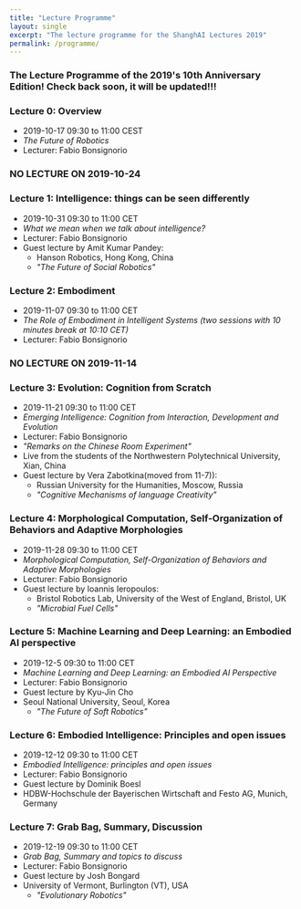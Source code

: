 ```yaml
---
title: "Lecture Programme"
layout: single
excerpt: "The lecture programme for the ShanghAI Lectures 2019"
permalink: /programme/
---
```


### The Lecture Programme of the 2019's 10th Anniversary Edition! Check back soon, it will be updated!!!

### Lecture 0: Overview
* 2019-10-17  09:30 to 11:00 CEST 
* *The Future of Robotics* 
* Lecturer: Fabio Bonsignorio

### NO LECTURE ON 2019-10-24

### Lecture 1: Intelligence: things can be seen differently
* 2019-10-31 09:30 to 11:00 CET 
* *What we mean when we talk about intelligence?* 
* Lecturer: Fabio Bonsignorio
* Guest lecture by Amit Kumar Pandey: 
  * Hanson Robotics, Hong Kong, China
  * *"The Future of Social Robotics"*

### Lecture 2: Embodiment
* 2019-11-07 09:30 to 11:00 CET 
* *The Role of Embodiment in Intelligent Systems (two sessions with 10 minutes break at 10:10 CET)* 
* Lecturer: Fabio Bonsignorio
  

### NO LECTURE ON 2019-11-14

### Lecture 3: Evolution: Cognition from Scratch
* 2019-11-21 09:30 to 11:00 CET 
* *Emerging Intelligence: Cognition from Interaction, Development and Evolution* 
* Lecturer: Fabio Bonsignorio
* *"Remarks on the Chinese Room Experiment"* 
* Live from the students of the Northwestern Polytechnical University, Xian, China
* Guest lecture by Vera Zabotkina(moved from 11-7)): 
  * Russian University for the Humanities, Moscow, Russia
  * *"Cognitive Mechanisms of language Creativity"*

### Lecture 4: Morphological Computation, Self-Organization of Behaviors and Adaptive Morphologies
* 2019-11-28 09:30 to 11:00 CET
* *Morphological Computation, Self-Organization of Behaviors and Adaptive Morphologies* 
* Lecturer: Fabio Bonsignorio
* Guest lecture by Ioannis Ieropoulos: 
  * Bristol Robotics Lab, University of the West of England, Bristol, UK
  * *"Microbial Fuel Cells"* 

### Lecture 5: Machine Learning and Deep Learning: an Embodied AI perspective
* 2019-12-5 09:30 to 11:00 CET 
* *Machine Learning and Deep Learning: an Embodied AI Perspective* 
* Lecturer: Fabio Bonsignorio
*  Guest lecture by Kyu-Jin Cho 
* Seoul National University, Seoul, Korea
  * *"The Future of Soft Robotics"*


### Lecture 6: Embodied Intelligence: Principles and open issues
* 2019-12-12  09:30 to 11:00 CET
* *Embodied Intelligence: principles and open issues* 
* Lecturer: Fabio Bonsignorio  
*  Guest lecture by Dominik Boesl 
*  HDBW-Hochschule der Bayerischen Wirtschaft and Festo AG, Munich, Germany
  

### Lecture  7: Grab Bag, Summary, Discussion
* 2019-12-19 09:30 to 11:00 CET
* *Grab Bag, Summary and topics to discuss* 
* Lecturer: Fabio Bonsignorio
* Guest lecture by Josh Bongard 
* University of Vermont, Burlington (VT), USA
  * *"Evolutionary Robotics"*


